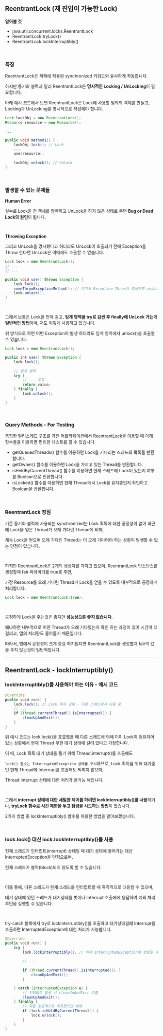 ## ReentrantLock (재 진입이 가능한 Lock)

**알아볼 것**

- java.util.concurrent.locks.ReentrantLock
- ReentrantLock.tryLock()
- ReentrantLock.lockInterruptibly()

<br>

### 특징

ReentrantLock은 객체에 적용된 synchronized 키워드와 유사하게 작동합니다.

하지만 동기화 블럭과 달리 ReentrantLock은 **명시적인 Locking / UnLocking**이 필요합니다.

아레 예시 코드에서 보면 ReentrantLock은 Lock에 사용할 임의의 객체를 만들고, Locking과 UnLocking을 명시적으로 작성해야 합니다.

```java
Lock lockObj = new ReentrantLock();
Resource resource = new Resource();

...

public void method1() {
    lockObj.lock(); // Lock
    ...
    use(resource);
    
    lockObj.unlock(); // UnLock
}
```

<br>

### 발생할 수 있는 문제들

**Human Error**

실수로 Lock을 건 객체를 깜빡하고 UnLock을 하지 않은 상태로 두면 **Bug or Dead Lock의 원인**이 됩니다.

<br>

**Throwing Exception**

그리고 UnLock을 명시했다고 하더라도 UnLock이 호출되기 전에 Exception을 Throw 한다면 UnLock은 이때에도 호출할 수 없습니다.

```java
Lock lock = new ReentrantLock();
// ...
// ...

public void use() throws Exception {
    lock.lock();
    someThrowExceptionMethod(); // 여기서 Exception Throw가 발생하면 unlock()을 호출할 수 없음
    lock.unlock();
}
```
<br>

그래서 보통은 Lock을 먼저 걸고, **임계 영역을 try로 감싼 후 finally에 UnLock 거는게 일반적인 방법**이며, 저도 이렇게 사용하고 있습니다.

위 방식으로 하면 어떤 Exception이 발생 하더라도 임계 영역에서 unlock()을 호출할 수 있습니다.

```java
Lock lock = new ReentrantLock();

public int use() throws Exception {
    lock.lock();
    
    // 임계 영역
    try {
        // ... 로직
        return value;
    } finally {
        lock.unlock();
    }
}
```

<br>

### Query Methods - For Testing

복잡한 멀티스레드 구조를 가진 어플리케이션에서 ReentrantLock을 이용할 때 아래 함수들을 이용하면 편리한 테스트를 할 수 있습니다.

- getQueuedThreads() 함수를 이용하면 Lock을 기다리는 스레드의 목록들 반환합니다.
- getOwner() 함수를 이용하면 Lock을 가지고 있는 Thread를 반환합니다.
- isHeldByCurrentThread() 함수를 이용하면 현재 스레드에 Lock이 있는지 여부를 Boolean으로 반환합니다.
- isLocked() 함수를 이용하면 현재 Thread에서 Lock을 유지중인지 확인하고 Boolean을 반환합니다.

<br>

### ReentrantLock 장점

기존 동기화 블럭에 사용되는 synchronized는 Lock 획득에 대한 공정성이 없어 최근에 Lock을 얻은 Thread가 오래 기다린 Thread에 비해,

계속 Lock을 얻으며 오래 기다린 Thread는 더 오래 기다려야 하는 상황이 발생할 수 있는 단점이 있습니다.

<br>

하지만 ReentrantLock은 2개의 생성자를 가지고 있으며, ReentrantLock 인스턴스를 생성할때 fair 파라미터를 true로 주면,

가장 Resource를 오래 기다린 Thread가 Lock을 얻을 수 있도록 내부적으로 공정하게 처리합니다.

```java
Lock lock = new ReentrantLock(true);
```

<br>

공정하게 Lock을 주는것은 좋지만 **성능상으론 좋지 않습니다.**

왜냐하면 내부적으로 어떤 Thread가 오래 기다렸는지 확인 하는 과정이 있어 시간이 더 걸리고, 앱의 처리량도 줄어들기 때문입니다.

따라서, 앱에서 공정성이 크게 중요 하지않다면 ReentrantLock을 생성할때 fair의 값을 주지 않는것이 일반적입니다.

---

## ReentrantLock - lockInterruptibly()

### lockInterruptibly()를 사용해야 하는 이유 - 예시 코드

```java
@Override
public void run() {
    lock.lock(); // Lock 획득 실패 - 다른 스레드에서 사용 중
    // ...
    if (Thread.currentThread().isInterrupted()) {
        cleanUpAndExit();
    }
}
```

위 예시 코드는 lock.lock()을 호출했을 때 다른 스레드에 의해 이미 Lock이 점유되어 있는 상황에서 현재 Thread 무한 대기 상태에 걸려 있다고 가정합니다.

이 때, Lock 획득 대기 상태를 풀기 위해 Thread.interrupt()를 호출해도

`lock() 함수는 InterruptedException 상태를 무시`하므로, Lock 획득을 위해 대기중인 현재 Thread에 Interrupt를 호출해도 먹히지 않으며,

Thread Interrupt 상태에 대한 처리가 불가능 해집니다.

<br>

그래서 **interrupt 상태에 대한 세밀한 제어를 하려면 lockInterruptibly()를 사용**하거나, **tryLock 함수로 시간 제한을 두고 잠금을 시도하는 방법**이 있습니다.

2가지 방법 중 lockInterruptibly() 함수를 이용한 방법을 알아보겠습니다.

<br>

### lock.lock() 대신 lock.lockInterruptibly()를 사용

현재 스레드가 인터럽트(interrupt) 상태일 때 대기 상태에 들어가는 대신 InterruptedException을 던짐으로써,

현재 스레드가 블럭(block)되지 않도록 할 수 있습니다.

<br>

이를 통해, 다른 스레드가 현재 스레드를 인터럽트할 때 즉각적으로 대응할 수 있으며,

대기 상태에 있던 스레드가 대기상태를 벗어나 Interrupt 호출에에 응답하여 예외 처리 루틴을 실행할 수 있습니다.

<br>

try-catch 블록에서 try로 lockInterruptibly()를 호출하고 대기상태일떄 Interrupt를 호출하면 InterruptedException에 대한 처리가 가능합니다.

```java
@Override
public void run() {
    try {
        lock.lockInterruptibly(); // 이제 InterruptedException에 반응할 수 있음
        
        // ...
        
        if (Thread.currentThread().isInterrupted()) {
            cleanUpAndExit();
        }

    } catch (InterruptedException e) {
        // 인터럽트 발생 시 cleanUpAndExit 호출
        cleanUpAndExit();
    } finally {
        // 락을 성공적으로 획득했으면 해제
        if (lock.isHeldByCurrentThread()) {
            lock.unlock();
        }
    }
}
```